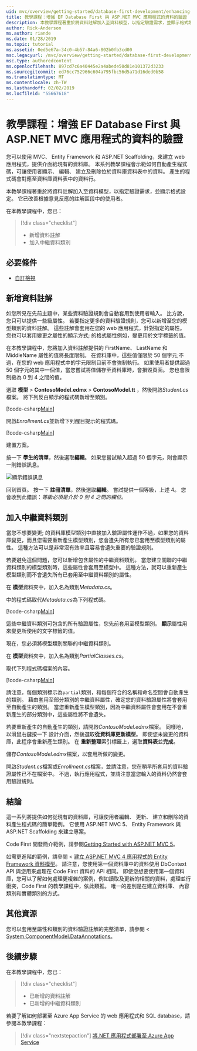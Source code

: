 ```yaml
---
uid: mvc/overview/getting-started/database-first-development/enhancing-data-validation
title: 教學課程：增強 EF Database First 與 ASP.NET MVC 應用程式的資料的驗證
description: 本教學課程著重於將資料註解加入至資料模型，以指定驗證需求，並顯示格式設定。
author: Rick-Anderson
ms.author: riande
ms.date: 01/28/2019
ms.topic: tutorial
ms.assetid: 0ed5e67a-34c0-4b57-84a6-802b0fb3cd00
msc.legacyurl: /mvc/overview/getting-started/database-first-development/enhancing-data-validation
msc.type: authoredcontent
ms.openlocfilehash: 897cd7c6a40445e2a4abede50d81e101372d3233
ms.sourcegitcommit: ed76cc752966c604a795fbc56d5a71d16ded0b58
ms.translationtype: MT
ms.contentlocale: zh-TW
ms.lasthandoff: 02/02/2019
ms.locfileid: "55667618"
---
```

# <a name="tutorial-enhance-data-validation-for-ef-database-first-with-aspnet-mvc-app"></a>教學課程：增強 EF Database First 與 ASP.NET MVC 應用程式的資料的驗證

您可以使用 MVC、 Entity Framework 和 ASP.NET Scaffolding，來建立 web 應用程式，提供介面給現有的資料庫。 本系列教學課程會示範如何自動產生程式碼，可讓使用者顯示、 編輯、 建立及刪除位於資料庫資料表中的資料。 產生的程式碼會對應至資料庫資料表中的資料行。

本教學課程著重於將資料註解加入至資料模型，以指定驗證需求，並顯示格式設定。 它已改善根據意見反應的註解區段中的使用者。

在本教學課程中，您已：

> [!div class="checklist"]
> * 新增資料註解
> * 加入中繼資料類別

## <a name="prerequisites"></a>必要條件

* [自訂檢視](customizing-a-view.md)

## <a name="add-data-annotations"></a>新增資料註解

如您所見在先前主題中，某些資料驗證規則會自動套用到使用者輸入。 比方說，您只可以提供一些級屬性。 若要指定更多的資料驗證規則，您可以新增至您的模型類別的資料註解。 這些註解會套用在您的 web 應用程式，針對指定的屬性。 您也可以套用變更之屬性的顯示方式; 的格式屬性例如，變更用於文字標籤的值。

在本教學課程中，您將加入資料註解提供的 FirstName、 LastName 和 MiddleName 屬性的值將長度限制。 在資料庫中，這些值僅限於 50 個字元;不過，在您的 web 應用程式中的字元限制目前不會強制執行。 如果使用者提供超過 50 個字元的其中一個值，當您嘗試將值儲存至資料庫時，會損毀頁面。 您也會限制級為 0 到 4 之間的值。

選取 **模型** > **ContosoModel.edmx** > **ContosoModel.tt** ，然後開啟*Student.cs*檔案。 將下列反白顯示的程式碼新增至類別。

[!code-csharp[Main](enhancing-data-validation/samples/sample1.cs?highlight=5,15,17,20)]

開啟*Enrollment.cs*並新增下列醒目提示的程式碼。

[!code-csharp[Main](enhancing-data-validation/samples/sample2.cs?highlight=5,10)]

建置方案。

按一下 **學生的清單**，然後選取**編輯**。 如果您嘗試輸入超過 50 個字元，則會顯示一則錯誤訊息。

![顯示錯誤訊息](enhancing-data-validation/_static/image1.png)

回到首頁。 按一下 **註冊清單**，然後選取**編輯**。 嘗試提供一個等級，上述 4。 您會收到此錯誤：*等級必須是介於 0 到 4 之間的欄位。*

## <a name="add-metadata-classes"></a>加入中繼資料類別

當您不想要變更; 的資料庫模型類別中直接加入驗證屬性運作不過，如果您的資料庫變更，而且您需要重新產生模型類別，您會遺失所有您已套用至模型類別的屬性。 這種方法可以是非常沒有效率且容易會遺失重要的驗證規則。

若要避免這個問題，您可以新增包含屬性的中繼資料類別。 當您建立關聯的中繼資料類別的模型類別時，這些屬性會套用至模型中。 這種方法，就可以重新產生模型類別而不會遺失所有已套用至中繼資料類別的屬性。

在 **模型**資料夾中，加入名為類別*Metadata.cs*。

中的程式碼取代*Metadata.cs*為下列程式碼。

[!code-csharp[Main](enhancing-data-validation/samples/sample3.cs)]

這些中繼資料類別可包含的所有驗證屬性，您先前套用至模型類別。 **顯示**屬性用來變更所使用的文字標籤的值。

現在，您必須將模型類別關聯的中繼資料類別。

在 **模型**資料夾中，加入名為類別*PartialClasses.cs*。

取代下列程式碼檔案的內容。

[!code-csharp[Main](enhancing-data-validation/samples/sample4.cs)]

請注意，每個類別標示為`partial`類別，和每個符合的名稱和命名空間會自動產生的類別。 藉由套用至部分類別的中繼資料屬性，確定您的資料驗證屬性將會套用至自動產生的類別。 當您重新產生模型類別，因為中繼資料屬性會套用在不會重新產生的部分類別中，這些屬性將不會遺失。

若要重新產生的自動產生的類別，請開啟*ContosoModel.edmx*檔案。 同樣地，以滑鼠右鍵按一下 設計介面，然後選取**從資料庫更新模型**。 即使您未變更的資料庫，此程序會重新產生類別。 在 **重新整理**索引標籤上，選取**資料表**並**完成**。

儲存*ContosoModel.edmx*檔案，以套用所做的變更。

開啟*Student.cs*檔案或*Enrollment.cs*檔案，並請注意，您在稍早所套用的資料驗證屬性已不在檔案中。 不過，執行應用程式，並請注意當您輸入的資料仍然會套用驗證規則。

## <a name="conclusion"></a>結論

這一系列將提供如何從現有的資料庫，可讓使用者編輯、 更新、 建立和刪除的資料產生程式碼的簡單範例。 它使用 ASP.NET MVC 5、 Entity Framework 與 ASP.NET Scaffolding 來建立專案。 

Code First 開發簡介範例，請參閱[Getting Started with ASP.NET MVC 5](../introduction/getting-started.md)。 

如需更進階的範例，請參閱 <<c0> [ 建立 ASP.NET MVC 4 應用程式的 Entity Framework 資料模型](../getting-started-with-ef-using-mvc/creating-an-entity-framework-data-model-for-an-asp-net-mvc-application.md)。 請注意，您使用第一個資料庫中的資料使用 DbContext API 與您用來處理在 Code First 資料的 API 相同。 即使您想要使用第一個資料庫，您可以了解如何處理更複雜的案例，例如讀取及更新的相關的資料，處理並行衝突，Code First 的教學課程中，依此類推。 唯一的差別是在建立資料庫、 內容類別和實體類別的方式。

## <a name="additional-resources"></a>其他資源

您可以套用至屬性和類別的資料驗證註解的完整清單，請參閱 < [System.ComponentModel.DataAnnotations](https://msdn.microsoft.com/library/system.componentmodel.dataannotations.aspx)。

## <a name="next-steps"></a>後續步驟

在本教學課程中，您已：

> [!div class="checklist"]
> * 已新增的資料註解
> * 已新增的中繼資料類別

若要了解如何部署至 Azure App Service 的 web 應用程式和 SQL database，請參閱本教學課程：
> [!div class="nextstepaction"]
> [將.NET 應用程式部署至 Azure App Service](/azure/app-service/app-service-web-tutorial-dotnet-sqldatabase/)
